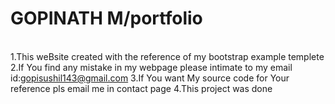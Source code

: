# GOPINATH M/portfolio
<br>1.This weBsite created with the reference of my bootstrap example templete
<br>2.If You find any mistake in my webpage please intimate to my email id:gopisushil143@gmail.com
3.If You want My source code for Your reference pls email me in contact page
4.This project was done 
 
